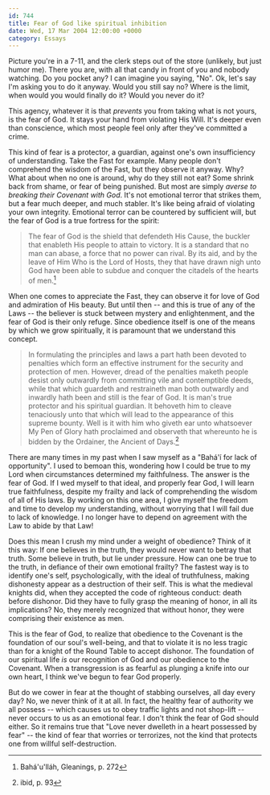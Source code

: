 ```yaml
---
id: 744
title: Fear of God like spiritual inhibition
date: Wed, 17 Mar 2004 12:00:00 +0000
category: Essays
---
```


Picture you're in a 7-11, and the clerk steps out of the store
(unlikely, but just humor me).  There you are, with all that candy in
front of you and nobody watching.  Do you pocket any?  I can imagine you
saying, "No".  Ok, let's say I'm asking you to do it anyway.  Would you
still say no?  Where is the limit, when would you would finally do it?
Would you never do it?

This agency, whatever it is that *prevents* you from taking what is not
yours, is the fear of God.  It stays your hand from violating His Will.
It's deeper even than conscience, which most people feel only after
they've committed a crime.

This kind of fear is a protector, a guardian, against one's own
insufficiency of understanding.  Take the Fast for example.  Many people
don't comprehend the wisdom of the Fast, but they observe it anyway.
Why?  What about when no one is around, why do they still not eat?  Some
shrink back from shame, or fear of being punished.  But most are simply
*averse to breaking their Covenant with God*.  It's not emotional terror
that strikes them, but a fear much deeper, and much stabler.  It's like
being afraid of violating your own integrity.  Emotional terror can be
countered by sufficient will, but the fear of God is a true fortress for
the spirit:

> The fear of God is the shield that defendeth His Cause, the buckler
> that enableth His people to attain to victory.  It is a standard that
> no man can abase, a force that no power can rival. By its aid, and by
> the leave of Him Who is the Lord of Hosts, they that have drawn nigh
> unto God have been able to subdue and conquer the citadels of the
> hearts of men.[^1]

When one comes to appreciate the Fast, they can observe it for love of
God and admiration of His beauty.  But until then -- and this is true of
any of the Laws -- the believer is stuck between mystery and
enlightenment, and the fear of God is their only refuge.  Since
obedience itself is one of the means by which we grow spiritually, it is
paramount that we understand this concept.

> In formulating the principles and laws a part hath been devoted to
> penalties which form an effective instrument for the security and
> protection of men.  However, dread of the penalties maketh people
> desist only outwardly from committing vile and contemptible deeds,
> while that which guardeth and restraineth man both outwardly and
> inwardly hath been and still is the fear of God.  It is man's true
> protector and his spiritual guardian.  It behoveth him to cleave
> tenaciously unto that which will lead to the appearance of this
> supreme bounty.  Well is it with him who giveth ear unto whatsoever My
> Pen of Glory hath proclaimed and observeth that whereunto he is bidden
> by the Ordainer, the Ancient of Days.[^2]

There are many times in my past when I saw myself as a "Bahá'í for lack
of opportunity".  I used to bemoan this, wondering how I could be true
to my Lord when circumstances determined my faithfulness.  The answer is
the fear of God.  If I wed myself to that ideal, and properly fear God,
I will learn true faithfulness, despite my frailty and lack of
comprehending the wisdom of all of His laws.  By working on this one
area, I give myself the freedom and time to develop my understanding,
without worrying that I will fail due to lack of knowledge.  I no longer
have to depend on agreement with the Law to abide by that Law!

Does this mean I crush my mind under a weight of obedience?  Think of it
this way: If one believes in the truth, they would never want to betray
that truth.  Some believe in truth, but lie under pressure.  How can one
be true to the truth, in defiance of their own emotional frailty?  The
fastest way is to identify one's self, psychologically, with the ideal
of truthfulness, making dishonesty appear as a destruction of their
self.  This is what the medieval knights did, when they accepted the
code of righteous conduct: death before dishonor.  Did they have to
fully grasp the meaning of honor, in all its implications?  No, they
merely recognized that without honor, they were comprising their
existence as men.

This is the fear of God, to realize that obedience to the Covenant is
the foundation of our soul's well-being, and that to violate it is no
less tragic than for a knight of the Round Table to accept dishonor.
The foundation of our spiritual life *is* our recognition of God and our
obedience to the Covenant.  When a transgression is as fearful as
plunging a knife into our own heart, I think we've begun to fear God
properly.

But do we cower in fear at the thought of stabbing ourselves, all day
every day?  No, we never think of it at all.  In fact, the healthy fear
of authority we all possess -- which causes us to obey traffic lights
and not shop-lift -- never occurs to us as an emotional fear.  I don't
think the fear of God should either.  So it remains true that "Love
never dwelleth in a heart possessed by fear" -- the kind of fear that
worries or terrorizes, not the kind that protects one from willful
self-destruction.

[^1]:  Bahá'u'lláh, Gleanings, p. 272

[^2]:  ibid, p. 93



